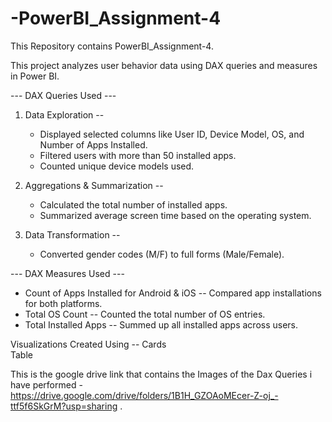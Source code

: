 # -PowerBI_Assignment-4
This Repository contains PowerBI_Assignment-4.
 
 This project analyzes user behavior data using DAX queries and measures in Power BI. 

--- DAX Queries Used ---
1. Data Exploration -- 
   - Displayed selected columns like User ID, Device Model, OS, and Number of Apps Installed.  
   - Filtered users with more than 50 installed apps.  
   - Counted unique device models used.  

2. Aggregations & Summarization --  
   - Calculated the total number of installed apps.  
   - Summarized average screen time based on the operating system.  

3. Data Transformation --  
   - Converted gender codes (M/F) to full forms (Male/Female).  

--- DAX Measures Used --- 
- Count of Apps Installed for Android & iOS --  Compared app installations for both platforms.  
- Total OS Count -- Counted the total number of OS entries.  
- Total Installed Apps --  Summed up all installed apps across users.  

Visualizations Created Using -- 
 Cards  
 Table  
 
This is the google drive link that contains the Images of the Dax Queries i have performed - https://drive.google.com/drive/folders/1B1H_GZOAoMEcer-Z-oj_-ttf5f6SkGrM?usp=sharing .
